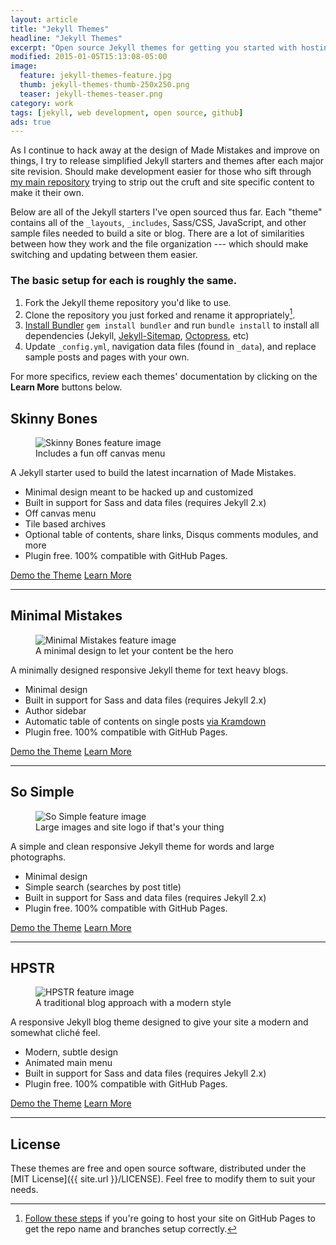 ```yaml
---
layout: article
title: "Jekyll Themes"
headline: "Jekyll Themes"
excerpt: "Open source Jekyll themes for getting you started with hosting a blog on GitHub Pages for free."
modified: 2015-01-05T15:13:08-05:00
image: 
  feature: jekyll-themes-feature.jpg
  thumb: jekyll-themes-thumb-250x250.png
  teaser: jekyll-themes-teaser.png
category: work
tags: [jekyll, web development, open source, github]
ads: true
---
```


As I continue to hack away at the design of Made Mistakes and improve on things, I try to release simplified Jekyll starters and themes after each major site revision. Should make development easier for those who sift through [my main repository](https://github.com/mmistakes/made-mistakes-jekyll) trying to strip out the cruft and site specific content to make it their own.

Below are all of the Jekyll starters I've open sourced thus far. Each "theme" contains all of the `_layouts`, `_includes`, Sass/CSS, JavaScript, and other sample files needed to build a site or blog. There are a lot of similarities between how they work and the file organization --- which should make switching and updating between them easier.

### The basic setup for each is roughly the same.

1. Fork the Jekyll theme repository you'd like to use.
2. Clone the repository you just forked and rename it appropriately[^github-pages].
3. [Install Bundler](http://bundler.io) `gem install bundler` and run `bundle install` to install all dependencies (Jekyll, [Jekyll-Sitemap](https://github.com/jekyll/jekyll-sitemap), [Octopress](https://github.com/octopress/octopress), etc)
4. Update `_config.yml`, navigation data files (found in `_data`), and replace sample posts and pages with your own.

[^github-pages]: [Follow these steps](http://jekyllrb.com/docs/github-pages/) if you're going to host your site on GitHub Pages to get the repo name and branches setup correctly.

For more specifics, review each themes' documentation by clicking on the **Learn More** buttons below.

## Skinny Bones

<figure>
	<img src="{{ site.url }}/images/skinny-bones-theme-feature.jpg" alt="Skinny Bones feature image">
	<figcaption>Includes a fun off canvas menu</figcaption> 
</figure>

A Jekyll starter used to build the latest incarnation of Made Mistakes.

* Minimal design meant to be hacked up and customized
* Built in support for Sass and data files (requires Jekyll 2.x)
* Off canvas menu
* Tile based archives
* Optional table of contents, share links, Disqus comments modules, and more
* Plugin free. 100% compatible with GitHub Pages.

<div markdown="0">
	<a href="https://mmistakes.github.io/skinny-bones-jekyll/" class="btn">Demo the Theme</a>
	<a href="{{ site.url }}{% post_url /articles/2014-09-02-skinny-bones-jekyll %}" class="btn">Learn More</a>
</div>

---

## Minimal Mistakes

<figure>
	<img src="{{ site.url }}/images/minimal-mistakes-theme-feature.jpg" alt="Minimal Mistakes feature image">
	<figcaption>A minimal design to let your content be the hero</figcaption>
</figure>

A minimally designed responsive Jekyll theme for text heavy blogs.

* Minimal design
* Built in support for Sass and data files (requires Jekyll 2.x)
* Author sidebar
* Automatic table of contents on single posts [via Kramdown](http://kramdown.gettalong.org/converter/html.html#toc)
* Plugin free. 100% compatible with GitHub Pages.

<div markdown="0">
	<a href="https://mmistakes.github.io/minimal-mistakes" class="btn">Demo the Theme</a>
	<a href="{{ site.url }}{% post_url /articles/2013-05-28-minimal-mistakes-jekyll-theme %}" class="btn">Learn More</a>
</div>

---

## So Simple

<figure>
	<img src="{{ site.url }}/images/so-simple-theme-feature.jpg" alt="So Simple feature image">
	<figcaption>Large images and site logo if that's your thing</figcaption>
</figure>

A simple and clean responsive Jekyll theme for words and large photographs.

* Minimal design
* Simple search (searches by post title)
* Built in support for Sass and data files (requires Jekyll 2.x)
* Plugin free. 100% compatible with GitHub Pages.

<div markdown="0">
	<a href="https://mmistakes.github.io/so-simple-theme" class="btn">Demo the Theme</a>
	<a href="{{ site.url }}{% post_url /articles/2013-06-26-so-simple-jekyll-theme %}" class="btn">Learn More</a>
</div>

---

## HPSTR

<figure>
	<img src="{{ site.url }}/images/hpstr-theme-feature.jpg" alt="HPSTR feature image">
	<figcaption>A traditional blog approach with a modern style</figcaption>
</figure>

A responsive Jekyll blog theme designed to give your site a modern and somewhat cliché feel.

* Modern, subtle design
* Animated main menu
* Built in support for Sass and data files (requires Jekyll 2.x)
* Plugin free. 100% compatible with GitHub Pages.

<div markdown="0">
	<a href="https://mmistakes.github.io/hpstr-jekyll-theme/" class="btn">Demo the Theme</a>
	<a href="{{ site.url }}{% post_url /articles/2013-08-26-hpstr-jekyll-theme %}" class="btn">Learn More</a>
</div>

---

## License

These themes are free and open source software, distributed under the [MIT License]({{ site.url }}/LICENSE). Feel free to modify them to suit your needs.